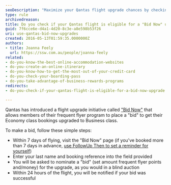 ```yaml
---
seoDescription: "Maximize your Qantas flight upgrade chances by checking if your Economy class booking is eligible for a "Bid Now" upgrade within 7 days of flying."
type: rule
archivedreason: 
title: Do you check if your Qantas flight is eligible for a "Bid Now" upgrade?
guid: 7f6cce6e-d4a1-4d20-8c3e-a8e598b53f26
uri: use-qantas-bid-now-upgrades
created: 2016-05-13T01:59:35.0000000Z
authors:
- title: Joanna Feely
  url: https://ssw.com.au/people/joanna-feely
related:
- do-you-know-the-best-online-accommodation-websites
- do-you-create-an-online-itinerary
- do-you-know-how-to-get-the-most-out-of-your-credit-card
- do-you-check-your-boarding-pass
- do-you-take-advantage-of-business-rewards-programs
redirects:
- do-you-check-if-your-qantas-flight-is-eligible-for-a-bid-now-upgrade

---
```


Qantas has introduced a flight upgrade initiative called ["Bid Now"](http&#58;//www.qantas.com/travel/airlines/upgrade/global/en) that allows members of their frequent flyer program to place a "bid" to get their Economy class bookings upgraded to Business class. 



To make a bid, follow these simple steps:

<!--endintro-->

* Within 7 days of flying, visit the "Bid Now" page (if you've booked more than 7 days in advance, [use FollowUp Then to set a reminder for yourself](/do-you-follow-up-emails-effectively))
* Enter your last name and booking reference into the field provided
* You will be asked to nominate a "bid" (set amount frequent flyer points and/money) for the upgrade, as you would in a blind auction
* Within 24 hours of the flight, you will be notified if your bid was successful
